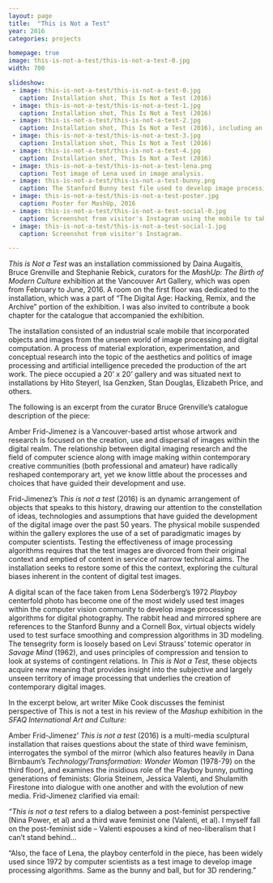 ```yaml
---
layout: page
title:  "This is Not a Test"
year: 2016
categories: projects

homepage: true
image: this-is-not-a-test/this-is-not-a-test-0.jpg
width: 700

slideshow:
 - image: this-is-not-a-test/this-is-not-a-test-0.jpg
   caption: Installation shot, This Is Not a Test (2016)
 - image: this-is-not-a-test/this-is-not-a-test-1.jpg
   caption: Installation shot, This Is Not a Test (2016)
 - image: this-is-not-a-test/this-is-not-a-test-2.jpg
   caption: Installation shot, This Is Not a Test (2016), including an excerpt from Nina Power’s One Dimensional Woman.
 - image: this-is-not-a-test/this-is-not-a-test-3.jpg
   caption: Installation shot, This Is Not a Test (2016)
 - image: this-is-not-a-test/this-is-not-a-test-4.jpg
   caption: Installation shot, This Is Not a Test (2016)
 - image: this-is-not-a-test/this-is-not-a-test-lena.png
   caption: Test image of Lena used in image analysis.  
 - image: this-is-not-a-test/this-is-not-a-test-bunny.png
   caption: The Stanford Bunny test file used to develop image processing algorithms, in this case for non-photorealistic rendering. 
 - image: this-is-not-a-test/this-is-not-a-test-poster.jpg
   caption: Poster for MashUp, 2016
 - image: this-is-not-a-test/this-is-not-a-test-social-0.jpg
   caption: Screenshot from visitor's Instagram using the mobile to take selfie.
 - image: this-is-not-a-test/this-is-not-a-test-social-1.jpg
   caption: Screenshot from visitor's Instagram. 

--- 
```


*This is Not a Test* was an installation commissioned by Daina Augaitis, Bruce Grenville and Stephanie Rebick, curators for the *MashUp: The Birth of Modern Culture* exhibition at the Vancouver Art Gallery, which was open from February to June, 2016. A room on the first floor was dedicated to the installation, which was a part of “The Digital Age: Hacking, Remix, and the Archive” portion of the exhibition. I was also invited to contribute a book chapter for the catalogue that accompanied the exhibition. 

The installation consisted of an industrial scale mobile that incorporated objects and images from the unseen world of image processing and digital computation. A process of material exploration, experimentation, and conceptual research into the topic of the aesthetics and politics of image processing and artificial intelligence preceded the production of the art work. The piece occupied a 20’ x 20’ gallery and was situated next to installations by Hito Steyerl, Isa Genzken, Stan Douglas, Elizabeth Price, and others. 

The following is an excerpt from the curator Bruce Grenville’s catalogue description of the piece: 

Amber Frid-Jimenez is a Vancouver-based artist whose artwork and research is focused on the creation, use and dispersal of images within the digital realm. The relationship between digital imaging research and the field of computer science along with image making within contemporary creative communities (both professional and amateur) have radically reshaped contemporary art, yet we know little about the processes and choices that have guided their development and use.

Frid-Jimenez’s *This is not a test* (2016) is an dynamic arrangement of objects that speaks to this history, drawing our attention to the constellation of ideas, technologies and assumptions that have guided the development of the digital image over the past 50 years. The physical mobile suspended within the gallery explores the use of a set of paradigmatic images by computer scientists. Testing the effectiveness of image processing algorithms requires that the test images are divorced from their original context and emptied of content in service of narrow technical aims. The installation seeks to restore some of this the context, exploring the cultural biases inherent in the content of digital test images.

A digital scan of the face taken from Lena Söderberg’s 1972 *Playboy* centerfold photo has become one of the most widely used test images within the computer vision community to develop image processing algorithms for digital photography. The rabbit head and mirrored sphere are references to the Stanford Bunny and a Cornell Box, virtual objects widely used to test surface smoothing and compression algorithms in 3D modeling. The tensegrity form is loosely based on Levi Strauss’ totemic operator in *Savage Mind* (1962), and uses principles of compression and tension to look at systems of contingent relations. In *This is Not a Test,* these objects acquire new meaning that provides insight into the subjective and largely unseen territory of image processing that underlies the creation of contemporary digital images.

In the excerpt below, art writer Mike Cook discusses the feminist perspective of This is not a test in his review of the *Mashup* exhibition in the *SFAQ International Art and Culture:*

Amber Frid-Jimenez’ *This is not a test* (2016) is a multi-media sculptural installation that raises questions about the state of third wave feminism, interrogates the symbol of the mirror (which also features heavily in Dana Birnbaum’s *Technology/Transformation: Wonder Woman* (1978-79) on the third floor), and examines the insidious role of the Playboy bunny, putting generations of feminists: Gloria Steinem, Jessica Valenti, and Shulamith Firestone into dialogue with one another and with the evolution of new media. Frid-Jimenez clarified via email:

*“This is not a test* refers to a dialog between a post-feminist perspective (Nina Power, et al) and a third wave feminist one (Valenti, et al). I myself fall on the post-feminist side – Valenti espouses a kind of neo-liberalism that I can’t stand behind…

“Also, the face of Lena, the playboy centerfold in the piece, has been widely used since 1972 by computer scientists as a test image to develop image processing algorithms. Same as the bunny and ball, but for 3D rendering.”

